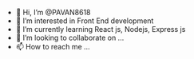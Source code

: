 - 👋 Hi, I’m @PAVAN8618
- 👀 I’m interested in Front End development
- 🌱 I’m currently learning React js, Nodejs, Express js
- 💞️ I’m looking to collaborate on ...
- 📫 How to reach me ...

<!---
PAVAN8618/PAVAN8618 is a ✨ special ✨ repository because its `README.md` (this file) appears on your GitHub profile.
You can click the Preview link to take a look at your changes.
--->

